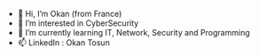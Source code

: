 - 👋 Hi, I’m Okan (from France)
- 👀 I’m interested in CyberSecurity
- 🌱 I’m currently learning IT, Network, Security and Programming
- 📫 LinkedIn : Okan Tosun
